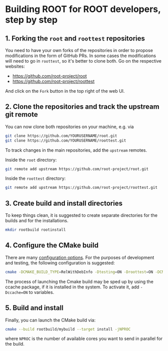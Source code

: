 # Building ROOT for ROOT developers, step by step

## 1. Forking the `root` and `roottest` repositories

You need to have your own forks of the repositories in order to propose
modifications in the form of GitHub PRs. In some cases the modifications will
need to go in `roottest`, so it's better to clone both. Go on the respective
websites:

* <https://github.com/root-project/root>
* <https://github.com/root-project/roottest>

And click on the `Fork` button in the top right of the web UI.

## 2. Clone the repositories and track the upstream git remote

You can now clone both repositories on your machine, e.g. via

```bash
git clone https://github.com/YOURUSERNAME/root.git
git clone https://github.com/YOURUSERNAME/roottest.git
```

To track changes in the main repositories, add the `upstream` remotes.

Inside the `root` directory:

```bash
git remote add upstream https://github.com/root-project/root.git
```

Inside the `roottest` directory:

```bash
git remote add upstream https://github.com/root-project/roottest.git
```

## 3. Create build and install directories

To keep things clean, it is suggested to create separate directories for the
builds and for the installations.

```bash
mkdir rootbuild rootinstall
```

## 4. Configure the CMake build

There are many [configuration options](https://root.cern/install/build_from_source/#all-build-options).
For the purposes of development and testing, the following configuration is
suggested:

```bash
cmake -DCMAKE_BUILD_TYPE=RelWithDebInfo -Dtesting=ON -Droottest=ON -DCMAKE_INSTALL_PREFIX=rootinstall/myinstall -B rootbuild/mybuild -S root
```

The process of launching the Cmake build may be sped up by using the ccache package, if it is installed in the system. To activate it, add `-Dccache=ON` to variables.

## 5. Build and install

Finally, you can launch the CMake build via:

```bash
cmake --build rootbuild/mybuild --target install -jNPROC
```

where `NPROC` is the number of available cores you want to send in parallel for the build.
